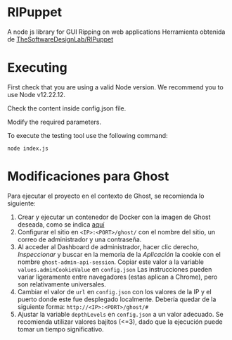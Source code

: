 # RIPuppet
A node js library for GUI Ripping on web applications
Herramienta obtenida de [TheSoftwareDesignLab/RIPuppet](https://github.com/TheSoftwareDesignLab/RIPuppetCoursera)

# Executing

First check that you are using a valid Node version. We recommend you to use Node v12.22.12.

Check the content inside config.json file.

Modify the required parameters.

To execute the testing tool use the following command:

```
node index.js

```

# Modificaciones para Ghost

Para ejecutar el proyecto en el contexto de Ghost, se recomienda lo siguiente:
1. Crear y ejecutar un contenedor de Docker con la imagen de Ghost deseada, como se indica [aquí](https://hub.docker.com/_/ghost/)
2. Configurar el sitio en ``<IP>:<PORT>/ghost/`` con el nombre del sitio, un correo de administrador y una contraseña.
3. Al acceder al Dashboard de administrador, hacer clic derecho, _Inspeccionar_ y buscar en la memoria de la
_Aplicación_ la cookie con el nombre ``ghost-admin-api-session``. Copiar este valor a la variable `values.adminCookieValue` en `config.json`
Las instrucciones pueden variar ligeramente entre navegadores (estas aplican a Chrome), pero son relativamente universales.
4. Cambiar el valor de ``url`` en ``config.json`` con los valores de la IP y el puerto donde este fue desplegado localmente.
Debería quedar de la siguiente forma: ```http://<IP>:<PORT>/ghost/#```
5. Ajustar la variable ``depthLevels`` en ``config.json`` a un valor adecuado. Se recomienda utilizar valores bajitos (<=3), 
dado que la ejecución puede tomar un tiempo significativo.